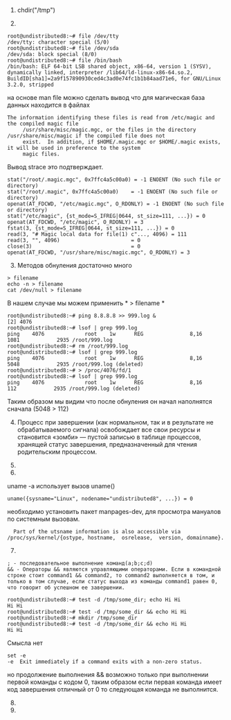 1. chdir("/tmp")

2.
```
root@undistributed8:~# file /dev/tty
/dev/tty: character special (5/0)
root@undistributed8:~# file /dev/sda
/dev/sda: block special (8/0)
root@undistributed8:~# file /bin/bash
/bin/bash: ELF 64-bit LSB shared object, x86-64, version 1 (SYSV), dynamically linked, interpreter /lib64/ld-linux-x86-64.so.2, BuildID[sha1]=2a9f157890930ced4c3ad0e74fc1b1b84aad71e6, for GNU/Linux 3.2.0, stripped
```
на основе man file можно сделать вывод что для магическая база данных находится в файлах 
```
The information identifying these files is read from /etc/magic and the compiled magic file
     /usr/share/misc/magic.mgc, or the files in the directory /usr/share/misc/magic if the compiled file does not
     exist.  In addition, if $HOME/.magic.mgc or $HOME/.magic exists, it will be used in preference to the system
     magic files.
```
Вывод strace это подтверждает.
```
stat("/root/.magic.mgc", 0x7ffc4a5c00a0) = -1 ENOENT (No such file or directory)
stat("/root/.magic", 0x7ffc4a5c00a0)    = -1 ENOENT (No such file or directory)
openat(AT_FDCWD, "/etc/magic.mgc", O_RDONLY) = -1 ENOENT (No such file or directory)
stat("/etc/magic", {st_mode=S_IFREG|0644, st_size=111, ...}) = 0
openat(AT_FDCWD, "/etc/magic", O_RDONLY) = 3
fstat(3, {st_mode=S_IFREG|0644, st_size=111, ...}) = 0
read(3, "# Magic local data for file(1) c"..., 4096) = 111
read(3, "", 4096)                       = 0
close(3)                                = 0
openat(AT_FDCWD, "/usr/share/misc/magic.mgc", O_RDONLY) = 3
```
3. Методов обнуления достаточно много
```
> filename
echo -n > filename
cat /dev/null > filename
```
В нашем случае мы можем применить * > filename *
```
root@undistributed8:~# ping 8.8.8.8 >> 999.log &
[2] 4076
root@undistributed8:~# lsof | grep 999.log
ping    4076             root    1w      REG               8,16     1081            2935 /root/999.log
root@undistributed8:~# rm /root/999.log
root@undistributed8:~# lsof | grep 999.log
ping    4076             root    1w      REG               8,16     5048            2935 /root/999.log (deleted)
root@undistributed8:~# > /proc/4076/fd/1
root@undistributed8:~# lsof | grep 999.log
ping    4076             root    1w      REG               8,16      112            2935 /root/999.log (deleted)
```
Таким образом мы видим что после обнуления он начал наполнятся сначала (5048 > 112)

4. Процесс при завершении (как нормальном, так и в результате не обрабатываемого сигнала) освобождает все свои ресурсы и становится «зомби» — пустой записью в таблице процессов, хранящей статус завершения, предназначенный для чтения родительским процессом.

5.

6.
uname -a использует вызов uname()
```
uname({sysname="Linux", nodename="undistributed8", ...}) = 0
```
необходимо установить пакет manpages-dev, для просмотра мануалов по системным вызовам.
```
  Part of the utsname information is also accessible via /proc/sys/kernel/{ostype, hostname,  osrelease,  version, domainname}.
```

7.
```
; - последовательное выполнение команд(a;b;c;d)
&& - Операторы && являются управляющими операторами. Если в командной строке стоит command1 && command2, то command2 выполняется в том, и только в том случае, если статус выхода из команды command1 равен 0, что говорит об успешном ее завершении.
```
```
root@undistributed8:~# test -d /tmp/some_dir; echo Hi Hi
Hi Hi
root@undistributed8:~# test -d /tmp/some_dir && echo Hi Hi
root@undistributed8:~# mkdir /tmp/some_dir
root@undistributed8:~# test -d /tmp/some_dir && echo Hi Hi
Hi Hi
```
Смысла нет 
```
set -e 
-e  Exit immediately if a command exits with a non-zero status.
```
но продолжение выполнения && возможно только при выполнении первой команды с кодом 0, таким образом если первая команда имеет код завершения отличный от 0 то следующая команда не выполнится.

8.
9.


